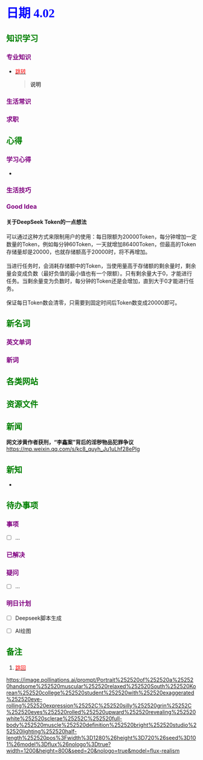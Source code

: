 ## <font color = blue face=楷体 size=6>日期 4.02 </font>

## <font color = green>知识学习 </font>
### <font color = purple>专业知识 </font>
+ <a id = "01-1">  [<font color = red>跳转</font>](#01-2)
   > <font color = o> 说明 </font>
### <font color = purple>生活常识 </font>

### <font color = purple>求职 </font>



## <font color = green>心得 </font>
### <font color = purple>学习心得 </font>
+ 
### <font color = purple>生活技巧 </font>

### <font color = purple>Good Idea </font>
#### 关于DeepSeek Token的一点想法
可以通过这种方式来限制用户的使用：每日限额为20000Token，每分钟增加一定数量的Token，例如每分钟60Token，一天就增加86400Token，但最高的Token存储量却是20000，也就存储额高于20000时，将不再增加。<br/><br/>当进行任务时，会消耗存储额中的Token，当使用量高于存储额的剩余量时，剩余量会变成负数（最好负值的最小值也有一个限额）。只有剩余量大于0，才能进行任务。当剩余量变为负数时，每分钟的Token还是会增加，直到大于0才能进行任务。<br/><br/>保证每日Token数会清零，只需要到固定时间后Token数变成20000即可。


## <font color = green>新名词 </font>
### <font color = purple>英文单词 </font>
### <font color = purple>新词 </font>



## <font color = green>各类网站 </font>


## <font color = green>资源文件 </font>


## <font color = green>新闻 </font>
**网文涉黄作者获刑，“李鑫案”背后的淫秽物品犯罪争议**  
https://mp.weixin.qq.com/s/kc8_quyh_Ju1uLhf28ePlg

## <font color = green>新知 </font>
+ 

## <font color = green>待办事项 </font>
### <font color = purple>事项 </font>
- [ ] ...
### <font color = purple>已解决 </font>
### <font color = purple>疑问 </font>
- [ ] ...
### <font color = purple>明日计划 </font>
- [ ] Deepseek脚本生成
- [ ] AI绘图


## <font color = green>备注 </font>
  1. <a id ="01-2">[<font color = red>跳回</font>](#01-1)

https://image.pollinations.ai/prompt/Portrait%252520of%252520a%252520handsome%252520muscular%252520relaxed%252520South%252520Korean%252520college%252520student%252520with%252520exaggerated%252520eye-rolling%252520expression%25252C%252520silly%252520grin%25252C%252520eyes%252520rolled%252520upward%252520revealing%252520white%252520sclerae%25252C%252520full-body%252520muscle%252520definition%252520bright%252520studio%252520lighting%252520half-length%252520pos%3Fwidth%3D1280%26height%3D720%26seed%3D101%26model%3Dflux%26nologo%3Dtrue?width=1200&height=800&seed=20&nologo=true&model=flux-realism





<!--stackedit_data:
eyJoaXN0b3J5IjpbMTI3MzI0NDM4OCwtMTUwNjk2OTI0MSwzMD
czMTU0MzQsLTE4NDcxNzEyMzksMTY1NTAwMzE5NCwyMDg0MDU2
NTg3LDEzOTMwMjcyMzksLTE1NTczOTIyNywtMTAyNjA4NzcwLC
0yMDg4NTcxNDk1LC04ODM4MTkxOTgsMTk1NjEyOTYzNiwtNzE3
NzM0MTg2LC03OTU2MTA0NDIsMTU2MjM2MzU5Miw2ODk3OTI2ND
hdfQ==
-->